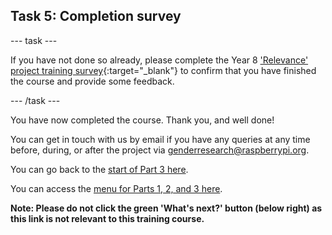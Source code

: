 ## Task 5: Completion survey

--- task ---

If you have not done so already, please complete the Year 8 ['Relevance' project training survey](http://ncce.io/relevance-postT){:target="_blank"} to confirm that you have finished the course and provide some feedback.

--- /task ---

You have now completed the course. Thank you, and well done!

You can get in touch with us by email if you have any queries at any time before, during, or after the project via [genderresearch@raspberrypi.org](mailto:genderresearch@raspberrypi.org).

You can go back to the [start of Part 3 here](https://projects.raspberrypi.org/en/projects/Year8-RelevanceTraining-Part3-GBICi4). 

You can access the [menu for Parts 1, 2, and 3 here](https://projects.raspberrypi.org/en/pathways/year8-relevancetraining-gbici4).

**Note: Please do not click the green 'What's next?' button (below right) as this link is not relevant to this training course.**

